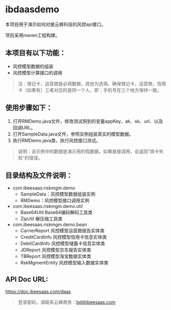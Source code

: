 # ibdaasdemo
本项目用于演示如何对接云蜂科技的风控api接口。

项目采用maven工程构建。

## 本项目有以下功能：

- 风控模型数据的组装
- 风控模型计算接口的调用

> 注：借记卡，运营商是必填数据，其他为选填。确保借记卡，运营商，信用卡（如果有）三者对应的是同一个人，即：手机号在三个地方保持一致。

## 使用步骤如下：

1. 打开RMDemo.java文件，修改测试用到的变量appKey、ak、sk、url、以及回调URL。
2. 打开SampleData.java文件，参照实例组装真实的模型数据。
3. 执行RMDemo.java类，执行风控接口测试。

>说明：该示例中的数据是演示用的假数据，如果直接调用，会返回“绑卡失败”的错误。

## 目录结构及文件说明：

- com.ibeesaas.riskmgm.demo
    - SampleData：风控模型数据组装实例
    - RMDemo：风控模型接口调用实例
- com.ibeesaas.riskmgm.demo.util
    - Base64Util Base64编码解码工具类
    - ZipUtil 解压缩工具类
- com.ibeesaas.riskmgm.demo.bean
    - CarrierReport 风控模型运营商报告实体类
    - CreditCardInfo 风控模型信用卡信息实体类
    - DebitCardInfo 风控模型储蓄卡信息实体类
    - JDReport 风控模型京东报告实体类
    - TBReport 风控模型淘宝数据实体类
    - RskMgmentEntity 风控模型输入数据实体类

## API Doc URL:

https://doc.ibeesaas.com/daas
> 登录密码，请联系云蜂商务：bd@ibeesaas.com

